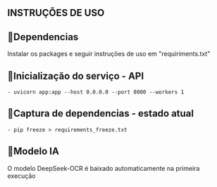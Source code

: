 ## INSTRUÇÕES DE USO

## 🔹Dependencias
Instalar os packages e seguir instruções de uso em "requiriments.txt"

## 🔹Inicialização do serviço - API
```
- uvicorn app:app --host 0.0.0.0 --port 8000 --workers 1 
```

## 🔹Captura de dependencias - estado atual
```
- pip freeze > requirements_freeze.txt
```

## 🔹Modelo IA
O modelo DeepSeek-OCR é baixado automaticamente na primeira execução